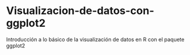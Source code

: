 # Visualizacion-de-datos-con-ggplot2
Introducción a lo básico de la visualización de datos en R con el paquete ggplot2

